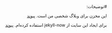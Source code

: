 <div dir="rtl" align="right">
#توضیحات:

این مخزن برای وبلاگ شخصی من است. [پیوند](https://rasooll.com)

برای ایجاد این سایت از jekyll-now استفاده کرده‌ام.  [پیوند](https://github.com/rasoolsf/jekyll-now)
</div>
